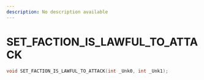 ```yaml
---
description: No description available 
---
```


# SET_FACTION_IS_LAWFUL_TO_ATTACK

```cpp
void SET_FACTION_IS_LAWFUL_TO_ATTACK(int _Unk0, int _Unk1);
```